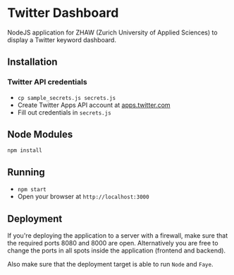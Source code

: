 # Twitter Dashboard

NodeJS application for ZHAW (Zurich University of Applied Sciences) to display a Twitter keyword dashboard.

## Installation

### Twitter API credentials

* `cp sample_secrets.js secrets.js`
* Create Twitter Apps API account at [apps.twitter.com](https://apps.twitter.com)
* Fill out credentials in `secrets.js` 

## Node Modules

`npm install`

## Running

* `npm start`
* Open your browser at `http://localhost:3000`


## Deployment

If you're deploying the application to a server with a firewall, make
sure that the required ports 8080 and 8000 are open. Alternatively you
are free to change the ports in all spots inside the application
(frontend and backend).

Also make sure that the deployment target is able to run `Node` and
`Faye`.
